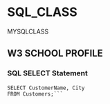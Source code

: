 # SQL_CLASS
MYSQLCLASS

## W3 SCHOOL PROFILE

### SQL SELECT Statement
```
SELECT CustomerName, City 
FROM Customers;```
